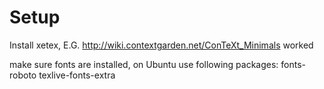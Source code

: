 Setup
=======

Install xetex, E.G. http://wiki.contextgarden.net/ConTeXt_Minimals worked

make sure fonts are installed, on Ubuntu use following packages: fonts-roboto texlive-fonts-extra